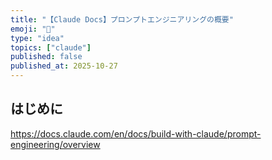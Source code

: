 ```yaml
---
title: "【Claude Docs】プロンプトエンジニアリングの概要"
emoji: "🤖"
type: "idea"
topics: ["claude"]
published: false
published_at: 2025-10-27
---
```


## はじめに

https://docs.claude.com/en/docs/build-with-claude/prompt-engineering/overview
